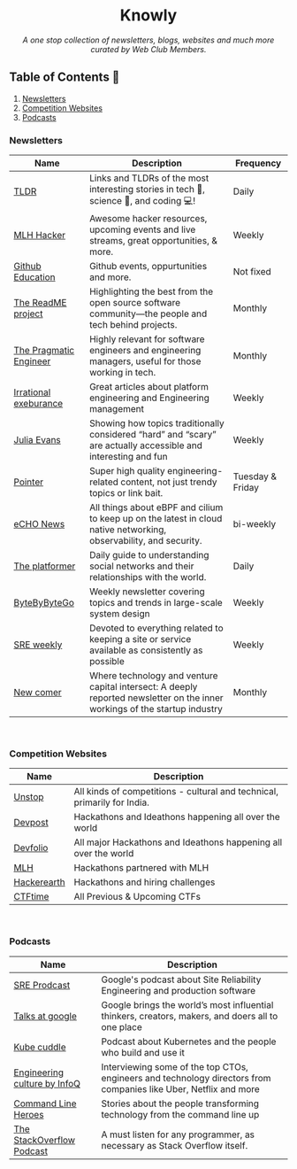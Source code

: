 <div align="center">
    <h1>Knowly</h1>
    <i>A one stop collection of newsletters, blogs, websites and much more curated by Web Club Members.</i>
</div>

## Table of Contents 📁

1. [Newsletters](#newsletters)
2. [Competition Websites](#competition-websites)
3. [Podcasts](#podcasts)

### Newsletters

| **Name**           | **Description**                                                                                    | **Frequency** |
|--------------------|----------------------------------------------------------------------------------------------------|---------------|
| [TLDR](https://tldr.tech/)               | Links and TLDRs of the most interesting stories in tech 📱, science 🚀, and coding 💻!                | Daily         |
| [MLH Hacker](https://go.mlh.io/hacker-newsletter)         | Awesome hacker resources, upcoming events and live streams, great opportunities, & more.           | Weekly        |
| [Github Education](https://education.github.com/students)   | Github events, oppurtunities and more.                                                             | Not fixed     |
| [The ReadME project](https://github.com/readme) | Highlighting the best from the open source software community—the people and tech behind projects. | Monthly       |
| [The Pragmatic Engineer](https://newsletter.pragmaticengineer.com/) | Highly relevant for software engineers and engineering managers, useful for those working in tech.| Monthly |
|[Irrational exeburance](https://lethain.com/newsletter/) | Great articles about platform engineering and Engineering management | Weekly|
| [Julia Evans](https://jvns.ca/newsletter/)| Showing how topics traditionally considered “hard” and “scary” are actually accessible and interesting and fun| Weekly|
|[Pointer](https://www.pointer.io/)|Super high quality engineering-related content, not just trendy topics or link bait.| Tuesday & Friday|
|[eCHO News](https://cilium.io/newsletter/)|  All things about eBPF and cilium to keep up on the latest in cloud native networking, observability, and security.| bi-weekly |
| [The platformer](https://www.platformer.news)|Daily guide to understanding social networks and their relationships with the world.| Daily|
|[ByteByByteGo](https://blog.bytebytego.com)| Weekly newsletter covering topics and trends in large-scale system design| Weekly|
|[SRE weekly](https://sreweekly.com/)| Devoted to everything related to keeping a site or service available as consistently as possible| Weekly|
|[New comer](https://www.newcomer.co/)| Where technology and venture capital intersect: A deeply reported newsletter on the inner workings of the startup industry | Monthly|


<br/>

### Competition Websites
| **Name**    | **Description**                                                          |
|-------------|--------------------------------------------------------------------------|
| [Unstop](https://unstop.com/)      | All kinds of competitions - cultural and technical, primarily for India. |
| [Devpost](https://devpost.com/)     | Hackathons and Ideathons happening all over the world                    |
| [Devfolio](http://devfolio.co/)    | All major Hackathons and Ideathons happening all over the world          |
| [MLH](https://mlh.io/)         | Hackathons partnered with MLH                                            |
| [Hackerearth](https://www.hackerearth.com/challenges/hackathon/) | Hackathons and hiring challenges                                         |
| [CTFtime](https://ctftime.org/)| All Previous & Upcoming CTFs |


<br/>

### Podcasts
| **Name** | **Description** |
|----------|-----------------|
|[SRE Prodcast](https://sre.google/prodcast/)|Google's podcast about Site Reliability Engineering and production software|
|[Talks at google](https://open.spotify.com/show/2nIvarXvvZcp1cePx69x9N?si=683e58f026e2402e)| Google brings the world’s most influential thinkers, creators, makers, and doers all to one place|
|[Kube cuddle](https://kubecuddle.transistor.fm/)| Podcast about Kubernetes and the people who build and use it|
|[Engineering culture by InfoQ](https://open.spotify.com/show/5YAzpmLjbNhQVVg7HkfIHP?si=8e00c33f0ca6440b)| Interviewing some of the top CTOs, engineers and technology directors from companies like Uber, Netflix and more|
|[Command Line Heroes](https://open.spotify.com/show/4Jgtgr4mHXNDyLldHkfEMz?si=f1c092577b5645da)| Stories about the people transforming technology from the command line up |
| [The StackOverflow Podcast](https://stackoverflow.blog/podcast/) | A must listen for any programmer, as necessary as Stack Overflow itself. |
